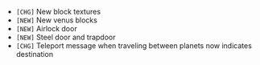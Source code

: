 - `[CHG]` New block textures
- `[NEW]` New venus blocks
- `[NEW]` Airlock door
- `[NEW]` Steel door and trapdoor
- `[CHG]` Teleport message when traveling between planets now indicates destination